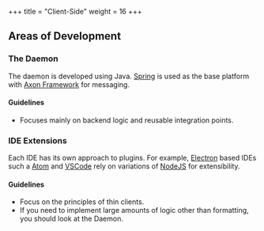 +++
title = "Client-Side"
weight = 16
+++

## Areas of Development

### The Daemon

The daemon is developed using Java. [Spring](https://spring.io/projects/spring-boot) is used as the base platform with 
[Axon Framework](https://axoniq.io/) for messaging.

#### Guidelines

- Focuses mainly on backend logic and reusable integration points.

### IDE Extensions

Each IDE has its own approach to plugins. For example, [Electron](https://www.electronjs.org/) based IDEs such a
[Atom](https://atom.io/) and [VSCode](https://code.visualstudio.com/) rely on variations of 
[NodeJS](https://nodejs.org/en/) for extensibility.

#### Guidelines

- Focus on the principles of thin clients.
- If you need to implement large amounts of logic other than formatting, you should look at the Daemon.

